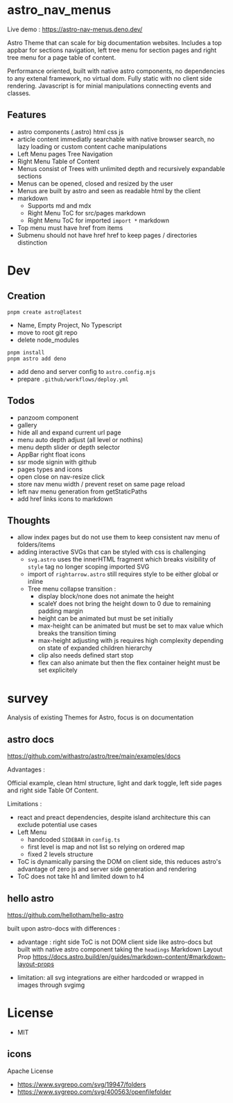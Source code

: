 # astro_nav_menus

Live demo : https://astro-nav-menus.deno.dev/

Astro Theme that can scale for big documentation websites. Includes a top appbar for sections navigation, left tree menu for section pages and right tree menu for a page table of content.

Performance oriented, built with native astro components, no dependencies to any extenal framework, no virtual dom. Fully static with no client side rendering. Javascript is for minial manipulations connecting events and classes.
## Features
- astro components (.astro) html css js
- article content immediatly searchable with native browser search, no lazy loading or custom content cache manipulations
- Left Menu pages Tree Navigation
- Right Menu Table of Content
- Menus consist of Trees with unlimited depth and recursively expandable sections
- Menus can be opened, closed and resized by the user
- Menus are built by astro and seen as readable html by the client
- markdown 
  - Supports md and mdx
  - Right Menu ToC for src/pages markdown
  - Right Menu ToC for imported `import *` markdown
- Top menu must have href from items
- Submenu should not have href href to keep pages / directories distinction


# Dev
## Creation
```
pnpm create astro@latest
```
 - Name, Empty Project, No Typescript
 - move to root git repo
 - delete node_modules
```
pnpm install
pnpm astro add deno
```
 - add deno and server config to `astro.config.mjs`
 - prepare `.github/workflows/deploy.yml`

## Todos
- panzoom component
- gallery
- hide all and expand current url page
- menu auto depth adjust (all level or nothins)
- menu depth slider or depth selector
- AppBar right float icons
- ssr mode signin with github
- pages types and icons
- open close on nav-resize click
- store nav menu width / prevent reset on same page reload
- left nav menu generation from getStaticPaths
- add href links icons to markdown

## Thoughts
- allow index pages but do not use them to keep consistent nav menu of folders/items
- adding interactive SVGs that can be styled with css is challenging
  - `svg.astro` uses the innerHTML fragment which breaks visibility of `style` tag no longer scoping imported SVG
  - import of `rightarrow.astro` still requires style to be either global or inline
  - Tree menu collapse transition :
    - display block/none does not animate the height
    - scaleY does not bring the height down to 0 due to remaining padding margin
    - height can be animated but must be set initially
    - max-height can be animated but must be set to max value which breaks the transition timing
    - max-height adjusting with js requires high complexity depending on state of expanded children hierarchy
    - clip also needs defined start stop
    - flex can also animate but then the flex container height must be set explicitely
# survey
Analysis of existing Themes for Astro, focus is on documentation
## astro docs
https://github.com/withastro/astro/tree/main/examples/docs

Advantages :

Official example, clean html structure, light and dark toggle, left side pages and right side Table Of Content.

Limitations :
 - react and preact dependencies, despite island architecture this can exclude potential use cases
 - Left Menu
   - handcoded `SIDEBAR` in `config.ts`
   - first level is map and not list so relying on ordered map
   - fixed 2 levels structure
 - ToC is dynamically parsing the DOM on client side, this reduces astro's advantage of zero js and server side generation and rendering
 - ToC does not take h1 and limited down to h4

## hello astro

https://github.com/hellotham/hello-astro

built upon astro-docs with differences :
 
 - advantage : right side ToC is not DOM client side like astro-docs but built with native astro component taking the `headings` Markdown Layout Prop https://docs.astro.build/en/guides/markdown-content/#markdown-layout-props

 - limitation: all svg integrations are either hardcoded or wrapped in images through svgimg

# License
- MIT
## icons
Apache License
- https://www.svgrepo.com/svg/19947/folders
- https://www.svgrepo.com/svg/400563/openfilefolder

